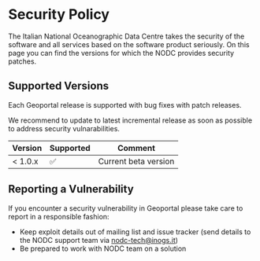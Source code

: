 # Security Policy

The Italian National Oceanographic Data Centre takes the security of
the software and all services based on the software product
seriously. On this page you can find the versions for which the
NODC provides security patches.

## Supported Versions

Each Geoportal release is supported with bug fixes with patch releases.

We recommend to update to latest incremental release as soon as possible to address security vulnarabilities.

| Version | Supported          | Comment              |
| ------- | ------------------ | -------------------- |
| < 1.0.x | :white_check_mark: | Current beta version |

## Reporting a Vulnerability

If you encounter a security vulnerability in Geoportal please take care to report in a responsible fashion:

- Keep exploit details out of mailing list and issue tracker (send details to the NODC support team via nodc-tech@inogs.it)
- Be prepared to work with NODC team on a solution
